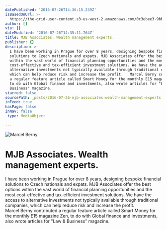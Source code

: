 ```yaml
---
datePublished: '2016-07-26T14:36:15.239Z'
isBasedOnUrl: >-
  https://the-grid-user-content.s3-us-west-2.amazonaws.com/0c3ebee3-9bb1-421c-80e2-7e8eec6427b8.jpg
author: []
via: {}
dateModified: '2016-07-26T14:35:11.764Z'
title: MJB Associates. Wealth management experts.
publisher: {}
description: >-
  I have been working in Prague for over 8 years, designing bespoke financial
  solutions to Czech nationals and expats. MJB Associates offer the best options
  within the vast world of financial planning opportunities and the most
  cost-effective and tax-efficient investment solutions. We have the access to
  alternative investments not typically available through traditional companies,
  which can help reduce risk and increase the profit.   Marcel Berny contributed
  a regular feature article called Smart Money for the monthly E15 magazine Zen,
  to do with Global finance and investments, also wrote articles for "Law &
  Business" magazine.
starred: false
sourcePath: _posts/2016-07-26-mjb-associates-wealth-management-experts.md
inFeed: true
hasPage: false
inNav: false
_type: MediaObject

---
```

![Marcel Berny](https://the-grid-user-content.s3-us-west-2.amazonaws.com/0c3ebee3-9bb1-421c-80e2-7e8eec6427b8.jpg)

# MJB Associates. Wealth management experts.

I have been working in Prague for over 8 years, designing bespoke financial solutions to Czech nationals and expats. MJB Associates offer the best options within the vast world of financial planning opportunities and the most cost-effective and tax-efficient investment solutions. We have the access to alternative investments not typically available through traditional companies, which can help reduce risk and increase the profit.   
Marcel Berny contributed a regular feature article called Smart Money for the monthly E15 magazine Zen, to do with Global finance and investments, also wrote articles for "Law & Business" magazine.